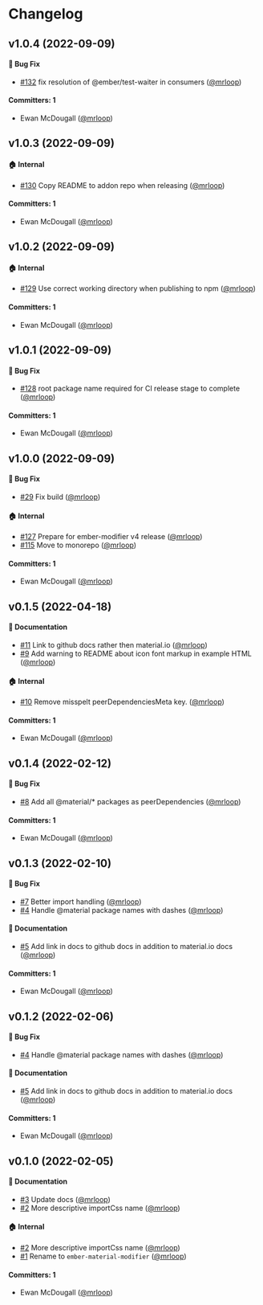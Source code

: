 # Changelog










## v1.0.4 (2022-09-09)

#### :bug: Bug Fix
* [#132](https://github.com/mrloop/ember-material-modifier/pull/132) fix resolution of @ember/test-waiter in consumers ([@mrloop](https://github.com/mrloop))

#### Committers: 1
- Ewan McDougall ([@mrloop](https://github.com/mrloop))

## v1.0.3 (2022-09-09)

#### :house: Internal
* [#130](https://github.com/mrloop/ember-material-modifier/pull/130) Copy README to addon repo when releasing ([@mrloop](https://github.com/mrloop))

#### Committers: 1
- Ewan McDougall ([@mrloop](https://github.com/mrloop))

## v1.0.2 (2022-09-09)

#### :house: Internal
* [#129](https://github.com/mrloop/ember-material-modifier/pull/129) Use correct working directory when publishing to npm ([@mrloop](https://github.com/mrloop))

#### Committers: 1
- Ewan McDougall ([@mrloop](https://github.com/mrloop))

## v1.0.1 (2022-09-09)

#### :bug: Bug Fix
* [#128](https://github.com/mrloop/ember-material-modifier/pull/128) root package name required for CI release stage to complete ([@mrloop](https://github.com/mrloop))

#### Committers: 1
- Ewan McDougall ([@mrloop](https://github.com/mrloop))

## v1.0.0 (2022-09-09)

#### :bug: Bug Fix
* [#29](https://github.com/mrloop/ember-material-modifier/pull/29) Fix build ([@mrloop](https://github.com/mrloop))

#### :house: Internal
* [#127](https://github.com/mrloop/ember-material-modifier/pull/127) Prepare for ember-modifier v4 release ([@mrloop](https://github.com/mrloop))
* [#115](https://github.com/mrloop/ember-material-modifier/pull/115) Move to monorepo ([@mrloop](https://github.com/mrloop))

#### Committers: 1
- Ewan McDougall ([@mrloop](https://github.com/mrloop))

## v0.1.5 (2022-04-18)

#### :memo: Documentation
* [#11](https://github.com/mrloop/ember-material-modifier/pull/11) Link to github docs rather then material.io ([@mrloop](https://github.com/mrloop))
* [#9](https://github.com/mrloop/ember-material-modifier/pull/9) Add warning to README about icon font markup in example HTML ([@mrloop](https://github.com/mrloop))

#### :house: Internal
* [#10](https://github.com/mrloop/ember-material-modifier/pull/10) Remove misspelt peerDependenciesMeta key. ([@mrloop](https://github.com/mrloop))

#### Committers: 1
- Ewan McDougall ([@mrloop](https://github.com/mrloop))

## v0.1.4 (2022-02-12)

#### :bug: Bug Fix
* [#8](https://github.com/mrloop/ember-material-modifier/pull/8) Add all @material/* packages as peerDependencies ([@mrloop](https://github.com/mrloop))

#### Committers: 1
- Ewan McDougall ([@mrloop](https://github.com/mrloop))

## v0.1.3 (2022-02-10)

#### :bug: Bug Fix
* [#7](https://github.com/mrloop/ember-material-modifier/pull/7) Better import handling ([@mrloop](https://github.com/mrloop))
* [#4](https://github.com/mrloop/ember-material-modifier/pull/4) Handle @material package names with dashes ([@mrloop](https://github.com/mrloop))

#### :memo: Documentation
* [#5](https://github.com/mrloop/ember-material-modifier/pull/5) Add link in docs to github docs in addition to material.io docs ([@mrloop](https://github.com/mrloop))

#### Committers: 1
- Ewan McDougall ([@mrloop](https://github.com/mrloop))

## v0.1.2 (2022-02-06)

#### :bug: Bug Fix
* [#4](https://github.com/mrloop/ember-material-modifier/pull/4) Handle @material package names with dashes ([@mrloop](https://github.com/mrloop))

#### :memo: Documentation
* [#5](https://github.com/mrloop/ember-material-modifier/pull/5) Add link in docs to github docs in addition to material.io docs ([@mrloop](https://github.com/mrloop))

#### Committers: 1
- Ewan McDougall ([@mrloop](https://github.com/mrloop))

## v0.1.0 (2022-02-05)

#### :memo: Documentation
* [#3](https://github.com/mrloop/ember-material-modifier/pull/3) Update docs ([@mrloop](https://github.com/mrloop))
* [#2](https://github.com/mrloop/ember-material-modifier/pull/2) More descriptive importCss name ([@mrloop](https://github.com/mrloop))

#### :house: Internal
* [#2](https://github.com/mrloop/ember-material-modifier/pull/2) More descriptive importCss name ([@mrloop](https://github.com/mrloop))
* [#1](https://github.com/mrloop/ember-material-modifier/pull/1) Rename to `ember-material-modifier` ([@mrloop](https://github.com/mrloop))

#### Committers: 1
- Ewan McDougall ([@mrloop](https://github.com/mrloop))
